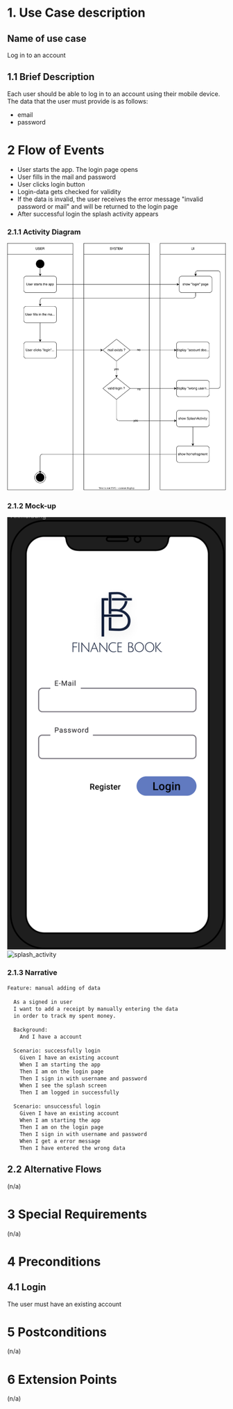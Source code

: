# 1. Use Case description

## Name of use case

Log in to an account

## 1.1 Brief Description

Each user should be able to log in to an account using their mobile device. The data that the user must provide is as follows:
- email
- password

# 2 Flow of Events

- User starts the app. The login page opens
- User fills in the mail and password
- User clicks login button
- Login-data gets checked for validity
- If the data is invalid, the user receives the error message "invalid password or mail" and will be returned to the login page
- After successful login the splash activity appears


### 2.1.1 Activity Diagram

![login_account_diagram](./login_ad.drawio.svg)

### 2.1.2 Mock-up

![login_account_diagram](./Anmeldung.png)
![splash_activity](./splash_activity.png)



### 2.1.3 Narrative

```gherkin
Feature: manual adding of data

  As a signed in user
  I want to add a receipt by manually entering the data
  in order to track my spent money.

  Background:
    And I have a account

  Scenario: successfully login
    Given I have an existing account
    When I am starting the app
    Then I am on the login page
    Then I sign in with username and password
    When I see the splash screen
    Then I am logged in successfully
    
  Scenario: unsuccessful login
    Given I have an existing account
    When I am starting the app
    Then I am on the login page
    Then I sign in with username and password
    When I get a error message
    Then I have entered the wrong data

```

## 2.2 Alternative Flows

(n/a)

# 3 Special Requirements

(n/a)

# 4 Preconditions

## 4.1 Login

The user must have an existing account

# 5 Postconditions

(n/a)

# 6 Extension Points

(n/a)
